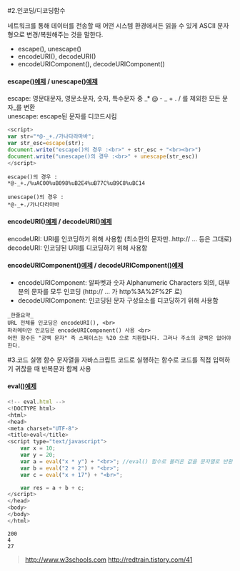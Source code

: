 #2.인코딩/디코딩함수 

네트워크를 통해 데이터를 전송할 때 어떤 시스템 환경에서든 읽을 수 있게 ASCII 문자형으로 변경/복원해주는 것을 말한다. 
- escape(), unescape()
- encodeURI(), decodeURI()
- encodeURIComponent(), decodeURIComponent()


#### escape()[예제](http://www.w3schools.com/jsref/jsref_escape.asp) / unescape()[예제](http://www.w3schools.com/jsref/jsref_UNescape.asp) 

escape: 영문대문자, 영문소문자, 숫자, 특수문자 중  _* @ - _ + . / 를 제외한 모든 문자_를 변환 <br>
unescape: escape된 문자를 디코드시킴

```javascript
<script>
var str="*@-_+./가나다라마바";
var str_esc=escape(str);
document.write("escape()의 경우 :<br>" + str_esc + "<br><br>")
document.write("unescape()의 경우 :<br>" + unescape(str_esc))
</script>
```
```
escape()의 경우 :
*@-_+./%uAC00%uB098%uB2E4%uB77C%uB9C8%uBC14

unescape()의 경우 :
*@-_+./가나다라마바
```


#### encodeURI()[예제](http://www.w3schools.com/jsref/jsref_encodeuri.asp) / decodeURI()[예제](http://www.w3schools.com/jsref/jsref_decodeuri.asp)

encodeURI: URI를 인코딩하기 위해 사용함 (최소한의 문자만..http:// ... 등은 그대로)
decodeURI: 인코딩된 URI를 디코딩하기 위해 사용함



#### encodeURIComponent()[예제](http://www.w3schools.com/jsref/jsref_encodeURIComponent.asp) / decodeURIComponent()[예제](http://www.w3schools.com/jsref/jsref_decodeURIComponent.asp) 

- encodeURIComponent: 알파벳과 숫자 Alphanumeric Characters 외의, 대부분의 문자를 모두 인코딩 (http:// ... 가 http%3A%2F%2F 로)
- decodeURIComponent: 인코딩된 문자 구성요소를 디코딩하기 위해 사용함

```
_한줄요약_
URL 전체를 인코딩은 encodeURI(), <br>
파라메터만 인코딩은 encodeURIComponent() 사용 <br>
어떤 함수든 "공백 문자" 즉 스페이스는 %20 으로 치환합니다. 그러나 주소의 공백은 없어야한다.
```



#3.코드 실행 함수 
문자열을 자바스크립트 코드로 실행하는 함수로 코드를 직접 입력하기 귀찮을 때 반복문과 함께 사용

#### eval()[예제](http://www.w3schools.com/jsref/jsref_eval.asp)

```javascript
<!-- eval.html -->
<!DOCTYPE html>
<html>
<head>
<meta charset="UTF-8">
<title>eval</title>
<script type="text/javascript">
 	var x = 10;
	var y = 20;
	var a = eval("x * y") + "<br>"; //eval() 함수로 불러온 값을 문자열로 반환
	var b = eval("2 + 2") + "<br>";
	var c = eval("x + 17") + "<br>";

	var res = a + b + c;
</script>
</head>
<body>
</body>
</html>
```
```
200
4
27
```

> http://www.w3schools.com
> http://redtrain.tistory.com/41
